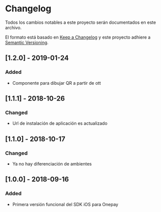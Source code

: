 # Changelog
Todos los cambios notables a este proyecto serán documentados en este archivo.

El formato está basado en [Keep a Changelog](http://keepachangelog.com/en/1.0.0/)
y este proyecto adhiere a [Semantic Versioning](http://semver.org/spec/v2.0.0.html).

## [1.2.0] - 2019-01-24
### Added
- Componente para dibujar QR a partir de ott

## [1.1.1] - 2018-10-26
### Changed
- Url de instalación de aplicación es actualizado

## [1.1.0] - 2018-10-17
### Changed
- Ya no hay diferenciación de ambientes

## [1.0.0] - 2018-09-16
### Added
- Primera versión funcional del SDK iOS para Onepay
